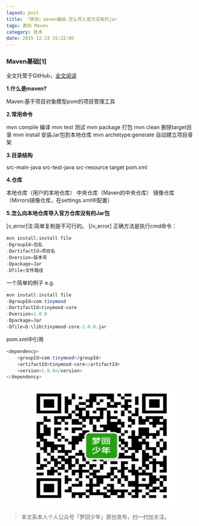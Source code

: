 ```yaml
---
layout: post
title: 『原创』maven基础-怎么导入官方没有的jar
tags: 原创 Maven
category: 技术
date: 2015-12-23 15:22:05
---
```


### Maven基础[1]

全文托管于GitHub，[全文阅读](https://github.com/Lemonjing/TinyMood/blob/master/技术文章/Maven基础.md)

**1.什么是maven?**

Maven:基于项目对象模型pom的项目管理工具

**2.常用命令**

mvn compile 编译 
mvn test 测试 
mvn package 打包 
mvn clean 删除target目录 
mvn install 安装Jar包到本地仓库 
mvn archetype:generate 自动建立项目骨架

**3.目录结构**

src-main-java
src-test-java
src-resource
target
pom.xml

**4.仓库**

本地仓库（用户的本地仓库）
中央仓库（Maven的中央仓库）
镜像仓库（Mirrors镜像仓库，在settings.xml中配置）

**5.怎么向本地仓库导入官方仓库没有的Jar包**

[v_error]注:简单复制是不可行的。 [/v_error]
正确方法是执行cmd命令：

```java
mvn install:install file
-DgroupId=包名
-DartifactId=项目名
-Dversion=版本号
-Dpackage=Jar
-Dfile=文件路径
```

一个简单的例子 
e.g.
```java
mvn install:install file
-DgroupId=com.tinymood
-DartifactId=tinymood-core
-Dversion=1.0.0
-Dpackage=Jar
-Dfile=D:\lib\tinymood-core-1.0.0.jar
```

pom.xml中引用

```java
<dependency>
    <groupId>com.tinymood</groupId>
    <artifactId>tinymood-core</artifactId>
    <version>1.0.0</version>
</dependency>
```

<div align="center">
<img src="assets/img/qrcode-logo.png" width="400" height="320" />
</div>

> 本文系本人个人公众号「梦回少年」原创发布，扫一扫加关注。